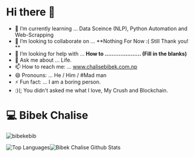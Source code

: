 # Hi there 👋


- 🌱 I’m currently learning ...  Data Sceince (NLP), Python Automation and Web-Scrapping 
- 👯 I’m looking to collaborate on ... **Nothing For Now :( Still Thank you! **
- 🤔 I’m looking for help with ... **How to ..................... (Fill in the blanks)**
- 💬 Ask me about ... Life.
- 📫 How to reach me: ... www.chalisebibek.com.np
- 😄 Pronouns: ... He / Him / #Mad man
- ⚡ Fun fact: ... I am  a boring person.
- :)(; You didn't asked me what I love, My Crush and Blockchain.


# :computer:  Bibek Chalise


<p align="left"> <img src="https://komarev.com/ghpvc/?username=bibekebib" alt="bibekebib" /> </p>


![Top Languages](https://github-readme-stats.vercel.app/api/top-langs/?username=bibekebib&theme=merko)![Bibek Chalise Github Stats](https://github-readme-stats.vercel.app/api?username=bibekebib&hide=prs,issues,contribs?username=bibekebib&count_private=true?username=bibekebib&show_icons=true&theme=merko)


